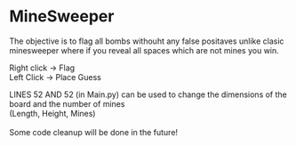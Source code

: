 # MineSweeper
The objective is to flag all bombs withouht any false positaves unlike clasic minesweeper where if you reveal all spaces which are not mines you win.

Right click → Flag\
Left Click → Place Guess

LINES 52 AND 52 (in Main.py) can be used to change the dimensions of the board and the number of mines\
(Length, Height, Mines)\
\
Some code cleanup will be done in the future!
